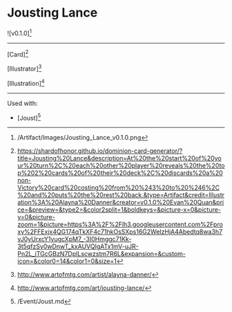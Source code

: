 # Jousting Lance

![v0.1.0][^v0.1.0]

---

[Card][^Card]

[Illustrator][^Illustrator]

[Illustration][^Illustration]

---

Used with:

- [Joust][^Joust]

[^v0.1.0]: /Artifact/Images/Jousting_Lance_v0.1.0.png
[^Joust]: /Event/Joust.md
[^Card]: https://shardofhonor.github.io/dominion-card-generator/?title=Jousting%20Lance&description=At%20the%20start%20of%20your%20turn%2C%20each%20other%20player%20reveals%20the%20top%202%20cards%20of%20their%20deck%2C%20discards%20a%20non-Victory%20card%20costing%20from%20%243%20to%20%246%2C%20and%20puts%20the%20rest%20back.&type=Artifact&credit=Illustration%3A%20Alayna%20Danner&creator=v0.1.0%20Evan%20Quan&price=&preview=&type2=&color2split=1&boldkeys=&picture-x=0&picture-y=0&picture-zoom=1&picture=https%3A%2F%2Flh3.googleusercontent.com%2Fproxy%2FFExjx4QG174qTkXF4c71hkOsSXps16G2WeIzHjA4Abedtq8wa3h7vJ0yUrxcY1yugcXpM7_-3I0Hmggc71Kk-3t5qfzSy0wDnwT_kxAUVQIgATx1mV-uJR-Pn2L_iTGcGBzN7DpILscwzstm7R6L&expansion=&custom-icon=&color0=14&color1=0&size=1
[^Illustrator]: http://www.artofmtg.com/artist/alayna-danner/
[^Illustration]: http://www.artofmtg.com/art/jousting-lance/
